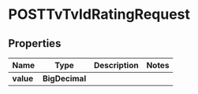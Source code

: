 

# POSTTvTvIdRatingRequest


## Properties

| Name | Type | Description | Notes |
|------------ | ------------- | ------------- | -------------|
|**value** | **BigDecimal** |  |  |



